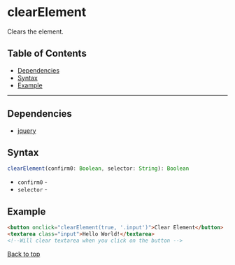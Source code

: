 # clearElement
Clears the element.
## Table of Contents
- [Dependencies](#dependencies)
- [Syntax](#syntax)
- [Example](#example)
---

## Dependencies
- [jquery](dependencies.md#jquery)
## Syntax
```typescript
clearElement(confirm0: Boolean, selector: String): Boolean
```
- `confirm0` - 
- `selector` - 
## Example
```html
<button onclick="clearElement(true, '.input')">Clear Element</button>
<textarea class="input">Hello World!</textarea>
<!--Will clear textarea when you click on the button -->
```
[Back to top](#)